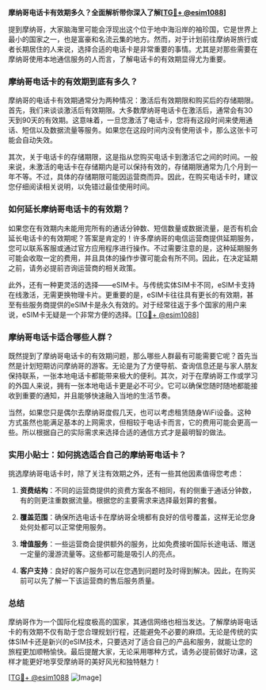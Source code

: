 **摩纳哥电话卡有效期多久？全面解析带你深入了解[[TG💪+ @esim1088](https://t.me/s/esim1088)]**

提到摩纳哥，大家脑海里可能会浮现出这个位于地中海沿岸的袖珍国，它是世界上最小的国家之一，也是富豪和名流云集的地方。然而，对于计划前往摩纳哥旅行或者长期居住的人来说，选择合适的电话卡是非常重要的事情。尤其是对那些需要在摩纳哥使用本地通信服务的人而言，了解电话卡的有效期显得尤为重要。

### 摩纳哥电话卡的有效期到底有多久？

摩纳哥的电话卡有效期通常分为两种情况：激活后有效期限和购买后的存储期限。首先，我们来谈谈激活后有效期限。大多数摩纳哥电话卡在激活后，通常会有30天到90天的有效期。这意味着，一旦您激活了电话卡，您将有这段时间来使用通话、短信以及数据流量等服务。如果您在这段时间内没有使用该卡，那么这张卡可能会自动失效。

其次，关于电话卡的存储期限，这是指从您购买电话卡到激活它之间的时间。一般来说，未激活的电话卡在存储期内是可以保持有效的，存储期限通常为几个月到一年不等。不过，具体的存储期限可能因运营商而异。因此，在购买电话卡时，建议您仔细阅读相关说明，以免错过最佳使用时间。

### 如何延长摩纳哥电话卡的有效期？

如果您在有效期内未能用完所有的通话分钟数、短信数量或数据流量，是否有机会延长电话卡的有效期呢？答案是肯定的！许多摩纳哥的电信运营商提供延期服务，您可以联系客服或通过官方应用程序进行操作。不过需要注意的是，这种延期服务可能会收取一定的费用，并且具体的操作步骤可能会有所不同。因此，在决定延期之前，请务必提前咨询运营商的相关政策。

此外，还有一种更灵活的选择——eSIM卡。与传统实体SIM卡不同，eSIM卡支持在线激活，无需更换物理卡片。更重要的是，eSIM卡往往具有更长的有效期，甚至有些服务商提供的eSIM卡是永久有效的。对于经常往返于多个国家的用户来说，eSIM卡无疑是一个非常方便的选择。[[TG💪+ @esim1088](https://t.me/s/esim1088)]

### 摩纳哥电话卡适合哪些人群？

既然提到了摩纳哥电话卡的有效期问题，那么哪些人群最有可能需要它呢？首先当然是计划短期访问摩纳哥的游客。无论是为了方便导航、查询信息还是与家人朋友保持联系，一张本地电话卡都能带来极大的便利。其次，对于在摩纳哥工作或学习的外国人来说，拥有一张本地电话卡更是必不可少。它可以确保您随时随地都能接收到重要的通知，并且能够快速融入当地的生活节奏。

当然，如果您只是偶尔去摩纳哥度假几天，也可以考虑租赁随身WiFi设备。这种方式虽然也能满足基本的上网需求，但相较于电话卡而言，它的费用可能会更高一些。所以根据自己的实际需求来选择合适的通信方式才是最明智的做法。

### 实用小贴士：如何挑选适合自己的摩纳哥电话卡？

挑选摩纳哥电话卡时，除了关注有效期之外，还有一些其他因素值得您考虑：

1. **资费结构**：不同的运营商提供的资费方案各不相同，有的侧重于通话分钟数，有的则更注重数据流量。根据您的主要需求来选择最划算的套餐。
   
2. **覆盖范围**：确保所选电话卡在摩纳哥全境都有良好的信号覆盖，这样无论您身处何处都可以正常使用服务。

3. **增值服务**：一些运营商会提供额外的服务，比如免费接听国际长途电话、赠送一定量的漫游流量等。这些都可能是吸引人的亮点。

4. **客户支持**：良好的客户服务可以在您遇到问题时及时得到解决。因此，在购买前可以先了解一下该运营商的售后服务质量。

### 总结

摩纳哥作为一个国际化程度极高的国家，其通信网络也相当发达。了解摩纳哥电话卡的有效期不仅有助于您合理规划行程，还能避免不必要的麻烦。无论是传统的实体SIM卡还是新兴的eSIM技术，只要选对了适合自己的产品和服务，就能让您的旅程更加顺畅愉快。最后提醒大家，无论采用哪种方式，请务必提前做好功课，这样才能更好地享受摩纳哥的美好风光和独特魅力！

[[TG💪+ @esim1088](https://t.me/s/esim1088) ![Image](https://i.postimg.cc/4NQfJmqS/Snipaste-2025-05-13-00-14-12.png)]